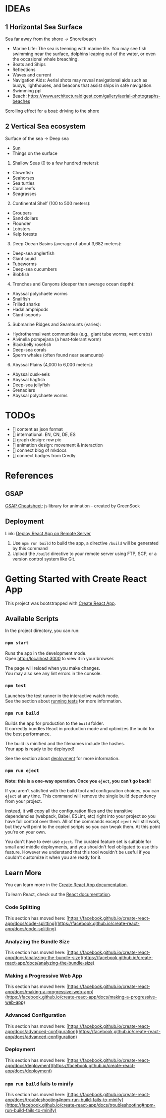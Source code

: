 # IDEAs

## 1 Horizontal Sea Surface

Sea far away from the shore -> Shore/beach

- Marine Life: The sea is teeming with marine life. You may see fish swimming near the surface, dolphins leaping out of the water, or even the occasional whale breaching.
- Boats and Ships
- Reflections
- Waves and current
- Navigation Aids: Aerial shots may reveal navigational aids such as buoys, lighthouses, and beacons that assist ships in safe navigation.
- Swimming ppl
- Beach: https://www.architecturaldigest.com/gallery/aerial-photographs-beaches

Scrolling effect for a boat: driving to the shore

## 2 Vertical Sea ecosystem

Surface of the sea -> Deep sea

- Sun
- Things on the surface

1. Shallow Seas (0 to a few hundred meters):

- Clownfish
- Seahorses
- Sea turtles
- Coral reefs
- Seagrasses

2. Continental Shelf (100 to 500 meters):

- Groupers
- Sand dollars
- Flounder
- Lobsters
- Kelp forests

3. Deep Ocean Basins (average of about 3,682 meters):

- Deep-sea anglerfish
- Giant squid
- Tubeworms
- Deep-sea cucumbers
- Blobfish

4. Trenches and Canyons (deeper than average ocean depth):

- Abyssal polychaete worms
- Snailfish
- Frilled sharks
- Hadal amphipods
- Giant isopods

5. Submarine Ridges and Seamounts (varies):

- Hydrothermal vent communities (e.g., giant tube worms, vent crabs)
- Alvinella pompejana (a heat-tolerant worm)
- Blackbelly rosefish
- Deep-sea corals
- Sperm whales (often found near seamounts)

6. Abyssal Plains (4,000 to 6,000 meters):

- Abyssal cusk-eels
- Abyssal hagfish
- Deep-sea jellyfish
- Grenadiers
- Abyssal polychaete worms

# TODOs

- [] content as json format
- [] international: EN, CN, DE, ES
- [] graph design: row pic
- [] animation design: movement & interaction
- [] connect blog of mkdocs
- [] connect badges from Credly

# References
## GSAP
[GSAP Cheatsheet](https://greensock.com/cheatsheet/): js library for animation - created by GreenSock
## Deployment
Link: [Deploy React App on Remote Server](https://medium.com/@shoolimxonovd/building-and-running-a-react-app-on-a-remote-server-2bff56c305b)
1. Use `npm run build` to build the app, a directive `/build` will be generated by this command
2. Upload the `/build` directive to your remote server using FTP, SCP, or a version control system like Git.


# Getting Started with Create React App

This project was bootstrapped with [Create React App](https://github.com/facebook/create-react-app).

## Available Scripts

In the project directory, you can run:

### `npm start`

Runs the app in the development mode.\
Open [http://localhost:3000](http://localhost:3000) to view it in your browser.

The page will reload when you make changes.\
You may also see any lint errors in the console.

### `npm test`

Launches the test runner in the interactive watch mode.\
See the section about [running tests](https://facebook.github.io/create-react-app/docs/running-tests) for more information.

### `npm run build`

Builds the app for production to the `build` folder.\
It correctly bundles React in production mode and optimizes the build for the best performance.

The build is minified and the filenames include the hashes.\
Your app is ready to be deployed!

See the section about [deployment](https://facebook.github.io/create-react-app/docs/deployment) for more information.

### `npm run eject`

**Note: this is a one-way operation. Once you `eject`, you can't go back!**

If you aren't satisfied with the build tool and configuration choices, you can `eject` at any time. This command will remove the single build dependency from your project.

Instead, it will copy all the configuration files and the transitive dependencies (webpack, Babel, ESLint, etc) right into your project so you have full control over them. All of the commands except `eject` will still work, but they will point to the copied scripts so you can tweak them. At this point you're on your own.

You don't have to ever use `eject`. The curated feature set is suitable for small and middle deployments, and you shouldn't feel obligated to use this feature. However we understand that this tool wouldn't be useful if you couldn't customize it when you are ready for it.

## Learn More

You can learn more in the [Create React App documentation](https://facebook.github.io/create-react-app/docs/getting-started).

To learn React, check out the [React documentation](https://reactjs.org/).

### Code Splitting

This section has moved here: [https://facebook.github.io/create-react-app/docs/code-splitting](https://facebook.github.io/create-react-app/docs/code-splitting)

### Analyzing the Bundle Size

This section has moved here: [https://facebook.github.io/create-react-app/docs/analyzing-the-bundle-size](https://facebook.github.io/create-react-app/docs/analyzing-the-bundle-size)

### Making a Progressive Web App

This section has moved here: [https://facebook.github.io/create-react-app/docs/making-a-progressive-web-app](https://facebook.github.io/create-react-app/docs/making-a-progressive-web-app)

### Advanced Configuration

This section has moved here: [https://facebook.github.io/create-react-app/docs/advanced-configuration](https://facebook.github.io/create-react-app/docs/advanced-configuration)

### Deployment

This section has moved here: [https://facebook.github.io/create-react-app/docs/deployment](https://facebook.github.io/create-react-app/docs/deployment)

### `npm run build` fails to minify

This section has moved here: [https://facebook.github.io/create-react-app/docs/troubleshooting#npm-run-build-fails-to-minify](https://facebook.github.io/create-react-app/docs/troubleshooting#npm-run-build-fails-to-minify)
